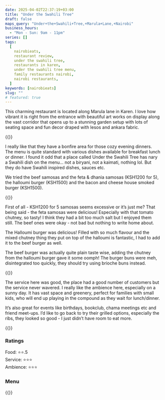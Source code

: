 ```yaml
---
date: 2025-04-02T22:37:19+03:00
title: "Under the Swahili Tree"
draft: false
maps_query: "Under+the+Swahili+Tree,+Marula+Lane,+Nairobi"
business_hours:
  - "Mon - Sun: 9am - 11pm"
series: []
tags:
  [
    nairobieats,
    restaurant review,
    under the swahili tree,
    restaurants in karen,
    under the swahili tree menu,
    family restaurants nairobi,
    nairobi restaurants,
  ]
keywords: [nairobieats]
slug: ""
# featured: true
---
```


This charming restaurant is located along Marula lane in Karen. I love how vibrant it is right from the entrance with beautiful art works on display along the vast corridor that opens up to a stunning garden setup with lots of seating space and fun decor draped with lesos and ankara fabric.

{{<image-gallery key="under-the-swahili-tree" titles="swahili-tree-01 swahili-tree-03 swahili-tree-04 swahili-tree-06">}}

I really like that they have a bonfire area for those cozy evening dinners. The menu is quite standard with various dishes available for breakfast lunch or dinner. I found it odd that a place called Under the Swahili Tree has nary a Swahili dish on the menu… not a biryani, not a kaimati, nothing lol. But they do have Swahili inspired dishes, sauces etc.

We tried the beef samosas and the feta & dhania samosas (KSH1200 for 5), the halloumi burger (KSH1500) and the bacon and cheese house smoked burger (KSH1500).

{{<image-gallery key="under-the-swahili-tree" titles="swahili-tree-10 swahili-tree-11 swahili-tree-13">}}

First of all - KSH1200 for 5 samosas seems excessive or it’s just me? That being said - the feta samosas were delicious! Especially with that tomato chutney, so tasty! I think they had a bit too much salt but I enjoyed them still. The beef ones were okay - not bad but nothing to write home about.

The Halloumi burger was delicious! Filled with so much flavour and the mixed chutney thing they put on top of the halloumi is fantastic, I had to add it to the beef burger as well.

The beef burger was actually quite plain taste wise, adding the chutney from the halloumi burger gave it some oomph! The burger buns were meh, disintegrated too quickly, they should try using brioche buns instead.

{{<image-gallery key="under-the-swahili-tree" titles="swahili-tree-12 swahili-tree-14 swahili-tree-15">}}

The service here was good, the place had a good number of customers but the service never wavered. I really like the ambience here, especially on a sunny day. It has vast space and greenery, perfect for families with small kids, who will end up playing in the compound as they wait for lunch/dinner.

It’s also great for events like birthdays, bookclub, chama meetings etc and friend meet-ups. I’d like to go back to try their grilled options, especially the ribs, they looked so good - I just didn’t have room to eat more.

{{<image-gallery key="under-the-swahili-tree" titles="swahili-tree-02 swahili-tree-07 swahili-tree-08 swahili-tree-09">}}

### Ratings

Food: ⭐️⭐️.5<br>
Service: ⭐️️⭐️⭐️<br>
Ambience: ⭐⭐️⭐️<br>

### Menu

{{<remote-image-gallery key="under-the-swahili-tree-menu">}}
